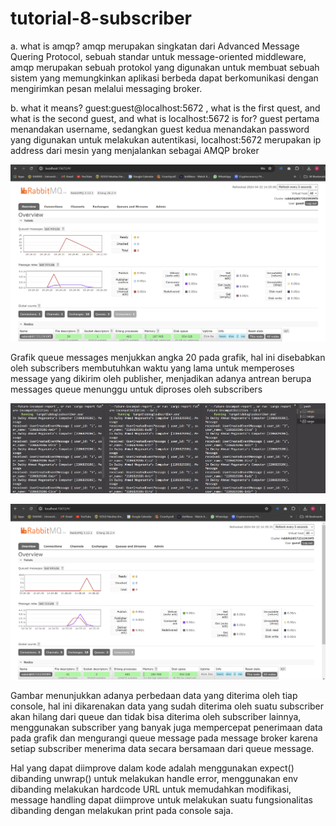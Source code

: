 # tutorial-8-subscriber

a. what is amqp?
amqp merupakan singkatan dari Advanced Message Quering Protocol, sebuah standar untuk message-oriented middleware, amqp merupakan sebuah protokol yang digunakan untuk membuat sebuah sistem yang memungkinkan aplikasi berbeda dapat berkomunikasi dengan mengirimkan pesan melalui messaging broker.

b. what it means? guest:guest@localhost:5672 , what is the first quest, and what is
the second guest, and what is localhost:5672 is for?
guest pertama menandakan username, sedangkan guest kedua menandakan password yang digunakan untuk melakukan autentikasi, localhost:5672 merupakan ip address dari mesin yang menjalankan sebagai AMQP broker

![QueueRabbitMQ](img/Screenshot%202024-04-22%20142515.png)

Grafik queue messages menjukkan angka 20 pada grafik, hal ini disebabkan oleh subscribers membutuhkan waktu yang lama untuk memperoses message yang dikirim oleh publisher, menjadikan adanya antrean berupa messages queue menunggu untuk diproses oleh subscribers

![console](img/Screenshot%202024-04-22%20143718.png)

![graph](img/Screenshot%202024-04-22%20143543.png)

Gambar menunjukkan adanya perbedaan data yang diterima oleh tiap console, hal ini dikarenakan data yang sudah diterima oleh suatu subscriber akan hilang dari queue dan tidak bisa diterima oleh subscriber lainnya, menggunakan subscriber yang banyak juga mempercepat penerimaan data pada grafik dan mengurangi queue message pada message broker karena setiap subscriber menerima data secara bersamaan dari queue message.

Hal yang dapat diimprove dalam kode adalah menggunakan expect() dibanding unwrap() untuk melakukan handle error, menggunakan env dibanding melakukan hardcode URL untuk memudahkan modifikasi, message handling dapat diimprove untuk melakukan suatu fungsionalitas dibanding dengan melakukan print pada console saja.
